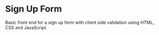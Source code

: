 # Sign Up Form
Basic front end for a sign up form with client side validation using HTML, CSS and JavaScript.
